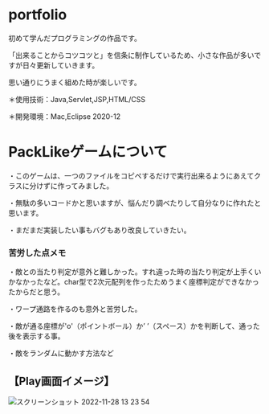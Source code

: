 # portfolio

初めて学んだプログラミングの作品です。

「出来ることからコツコツと」を信条に制作しているため、小さな作品が多いですが日々更新していきます。

思い通りにうまく組めた時が楽しいです。

＊使用技術：Java,Servlet,JSP,HTML/CSS

＊開発環境：Mac,Eclipse 2020-12

# PackLikeゲームについて
・このゲームは、一つのファイルをコピペするだけで実行出来るようにあえてクラスに分けずに作ってみました。

・無駄の多いコードかと思いますが、悩んだり調べたりして自分なりに作れたと思います。

・まだまだ実装したい事もバグもあり改良していきたい。
### 苦労した点メモ
・敵との当たり判定が意外と難しかった。すれ違った時の当たり判定が上手くいかなかったなど。char型で2次元配列を作ったためうまく座標判定ができなかったからだと思う。

・ワープ通路を作るのも意外と苦労した。

・敵が通る座標が'o'（ポイントボール）か’ ’（スペース）かを判断して、通った後を表示する事。   

・敵をランダムに動かす方法など

## 【Play画面イメージ】
![スクリーンショット 2022-11-28 13 23 54](https://user-images.githubusercontent.com/112692236/204193800-fefc8ca5-4bd2-4f32-accd-0b4109426e9e.png)

